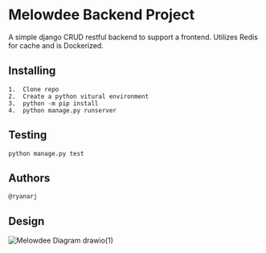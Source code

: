 #   Melowdee Backend Project
    
A simple django CRUD restful backend to support a frontend. Utilizes Redis for cache and is Dockerized.

##  Installing
    
    1.  Clone repo
    2.  Create a python vitural environment
    3.  python -m pip install
    4.  python manage.py runserver

##  Testing
    
    python manage.py test

##  Authors
  
    @ryanarj
    
## Design

![Melowdee Diagram drawio(1)](https://user-images.githubusercontent.com/25094515/189995942-5965711e-1c57-44bc-b97d-d4c5ba4dd43a.png)
